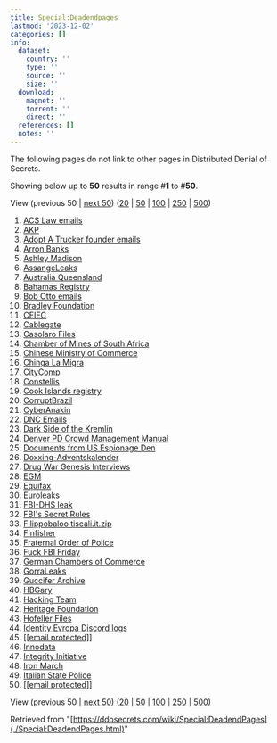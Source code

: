 ```yaml
---
title: Special:Deadendpages
lastmod: '2023-12-02'
categories: []
info:
  dataset:
    country: ''
    type: ''
    source: ''
    size: ''
  download:
    magnet: ''
    torrent: ''
    direct: ''
  references: []
  notes: ''
---
```




The following pages do not link to other pages in Distributed Denial of
Secrets.

Showing below up to **50** results in range #**1** to #**50**.

View (previous 50 | [next
50](../index.php%3Ftitle=Special:DeadendPages&limit=50&offset=50.html "Next 50 results"))
([20](../index.php%3Ftitle=Special:DeadendPages&limit=20&offset=0.html "Show 20 results per page")
|
[50](../index.php%3Ftitle=Special:DeadendPages&limit=50&offset=0.html "Show 50 results per page")
|
[100](../index.php%3Ftitle=Special:DeadendPages&limit=100&offset=0.html "Show 100 results per page")
|
[250](../index.php%3Ftitle=Special:DeadendPages&limit=250&offset=0.html "Show 250 results per page")
|
[500](../index.php%3Ftitle=Special:DeadendPages&limit=500&offset=0.html "Show 500 results per page"))

1. [ACS Law emails](ACS_Law_emails.html "ACS Law emails")
2. [AKP](AKP.html "AKP")
3. [Adopt A Trucker founder
emails](Adopt_A_Trucker_founder_emails.html "Adopt A Trucker founder emails")
4. [Arron Banks](Arron_Banks.html "Arron Banks")
5. [Ashley Madison](Ashley_Madison.html "Ashley Madison")
6. [AssangeLeaks](AssangeLeaks.html "AssangeLeaks")
7. [Australia
Queensland](Australia_Queensland.html "Australia Queensland")
8. [Bahamas Registry](Bahamas_Registry.html "Bahamas Registry")
9. [Bob Otto emails](Bob_Otto_emails.html "Bob Otto emails")
10. [Bradley Foundation](Bradley_Foundation.html "Bradley Foundation")
11. [CEIEC](CEIEC.html "CEIEC")
12. [Cablegate](Cablegate.html "Cablegate")
13. [Casolaro Files](Casolaro_Files.html "Casolaro Files")
14. [Chamber of Mines of South
Africa](Chamber_of_Mines_of_South_Africa.html "Chamber of Mines of South Africa")
15. [Chinese Ministry of
Commerce](Chinese_Ministry_of_Commerce.html "Chinese Ministry of Commerce")
16. [Chinga La Migra](Chinga_La_Migra.html "Chinga La Migra")
17. [CityComp](CityComp.html "CityComp")
18. [Constellis](Constellis.html "Constellis")
19. [Cook Islands
registry](Cook_Islands_registry.html "Cook Islands registry")
20. [CorruptBrazil](CorruptBrazil.html "CorruptBrazil")
21. [CyberAnakin](CyberAnakin.html "CyberAnakin")
22. [DNC Emails](DNC_Emails.html "DNC Emails")
23. [Dark Side of the
Kremlin](Dark_Side_of_the_Kremlin.html "Dark Side of the Kremlin")
24. [Denver PD Crowd Management
Manual](Denver_PD_Crowd_Management_Manual.html "Denver PD Crowd Management Manual")
25. [Documents from US Espionage
Den](Documents_from_US_Espionage_Den.html "Documents from US Espionage Den")
26. [Doxxing-Adventskalender](Doxxing-Adventskalender.html "Doxxing-Adventskalender")
27. [Drug War Genesis
Interviews](Drug_War_Genesis_Interviews.html "Drug War Genesis Interviews")
28. [EGM](EGM.html "EGM")
29. [Equifax](Equifax.html "Equifax")
30. [Euroleaks](Euroleaks.html "Euroleaks")
31. [FBI-DHS leak](FBI-DHS_leak.html "FBI-DHS leak")
32. [FBI's Secret Rules](FBI’s_Secret_Rules.html "FBI’s Secret Rules")
33. [Filippobaloo
tiscali.it.zip](Filippobaloo_tiscali.it.zip.html "Filippobaloo tiscali.it.zip")
34. [Finfisher](Finfisher.html "Finfisher")
35. [Fraternal Order of
Police](Fraternal_Order_of_Police.html "Fraternal Order of Police")
36. [Fuck FBI Friday](Fuck_FBI_Friday.html "Fuck FBI Friday")
37. [German Chambers of
Commerce](German_Chambers_of_Commerce.html "German Chambers of Commerce")
38. [GorraLeaks](GorraLeaks.html "GorraLeaks")
39. [Guccifer Archive](Guccifer_Archive.html "Guccifer Archive")
40. [HBGary](HBGary.html "HBGary")
41. [Hacking Team](Hacking_Team.html "Hacking Team")
42. [Heritage
Foundation](Heritage_Foundation.html "Heritage Foundation")
43. [Hofeller Files](Hofeller_Files.html "Hofeller Files")
44. [Identity Evropa Discord
logs](Identity_Evropa_Discord_logs.html "Identity Evropa Discord logs")
45. [[[email protected]]](Igor.piliaiev@gmail.com.html "Igor.piliaiev@gmail.com")
46. [Innodata](Innodata.html "Innodata")
47. [Integrity
Initiative](Integrity_Initiative.html "Integrity Initiative")
48. [Iron March](Iron_March.html "Iron March")
49. [Italian State
Police](Italian_State_Police.html "Italian State Police")
50. [[[email protected]]](Khava-d@mail.ru.html "Khava-d@mail.ru")

View (previous 50 | [next
50](../index.php%3Ftitle=Special:DeadendPages&limit=50&offset=50.html "Next 50 results"))
([20](../index.php%3Ftitle=Special:DeadendPages&limit=20&offset=0.html "Show 20 results per page")
|
[50](../index.php%3Ftitle=Special:DeadendPages&limit=50&offset=0.html "Show 50 results per page")
|
[100](../index.php%3Ftitle=Special:DeadendPages&limit=100&offset=0.html "Show 100 results per page")
|
[250](../index.php%3Ftitle=Special:DeadendPages&limit=250&offset=0.html "Show 250 results per page")
|
[500](../index.php%3Ftitle=Special:DeadendPages&limit=500&offset=0.html "Show 500 results per page"))

Retrieved from
"[https://ddosecrets.com/wiki/Special:DeadendPages](./Special:DeadendPages.html)"

